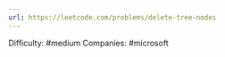 ```yaml
---
url: https://leetcode.com/problems/delete-tree-nodes
---
```


Difficulty: #medium
Companies: #microsoft